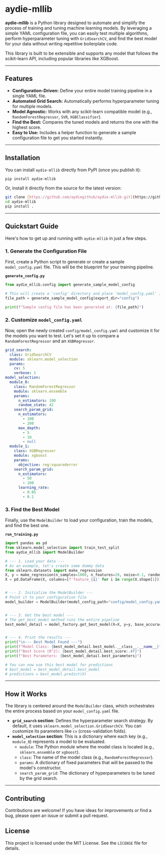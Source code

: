 # aydie-mllib

**aydie-mllib** is a Python library designed to automate and simplify the process of training and tuning machine learning models. By leveraging a simple YAML configuration file, you can easily test multiple algorithms, perform hyperparameter tuning with `GridSearchCV`, and find the best model for your data without writing repetitive boilerplate code.

This library is built to be extensible and supports any model that follows the scikit-learn API, including popular libraries like XGBoost.

---

## Features

-   **Configuration-Driven:** Define your entire model training pipeline in a single YAML file.
-   **Automated Grid Search:** Automatically performs hyperparameter tuning for multiple models.
-   **Model Agnostic:** Works with any scikit-learn compatible model (e.g., `RandomForestRegressor`, `SVR`, `XGBClassifier`).
-   **Find the Best:** Compares the tuned models and returns the one with the highest score.
-   **Easy to Use:** Includes a helper function to generate a sample configuration file to get you started instantly.

---

## Installation

You can install `aydie-mllib` directly from PyPI (once you publish it):

```bash
pip install aydie-mllib
```

Or, install it directly from the source for the latest version:

```bash
git clone [https://github.com/aydiegithub/aydie-mllib.git](https://github.com/aydiegithub/aydie-mllib.git)
cd aydie-mllib
pip install .
```

---

## Quickstart Guide

Here's how to get up and running with `aydie-mllib` in just a few steps.

### 1. Generate the Configuration File

First, create a Python script to generate or create a sample `model_config.yaml` file. This will be the blueprint for your training pipeline.

**`generate_config.py`**
```python
from aydie_mllib.config import generate_sample_model_config

# This will create a 'config' directory and place 'model_config.yaml' inside it.
file_path = generate_sample_model_config(export_dir="config")

print(f"Sample config file has been generated at: {file_path}")
```

### 2. Customize `model_config.yaml`

Now, open the newly created `config/model_config.yaml` and customize it for the models you want to test. Let's set it up to compare a `RandomForestRegressor` and an `XGBRegressor`.

```yaml
grid_search:
  class: GridSearchCV
  module: sklearn.model_selection
  params:
    cv: 5
    verbose: 1
model_selection:
  module_0:
    class: RandomForestRegressor
    module: sklearn.ensemble
    params:
      n_estimators: 100
      random_state: 42
    search_param_grid:
      n_estimators:
        - 100
        - 200
      max_depth:
        - 5
        - 10
        - null
  module_1:
    class: XGBRegressor
    module: xgboost
    params:
      objective: reg:squarederror
    search_param_grid:
      n_estimators:
        - 50
        - 100
      learning_rate:
        - 0.05
        - 0.1
```

### 3. Find the Best Model

Finally, use the `ModelBuilder` to load your configuration, train the models, and find the best one.

**`run_training.py`**
```python
import pandas as pd
from sklearn.model_selection import train_test_split
from aydie_mllib import ModelBuilder

# --- 1. Load your data ---
# As an example, let's create some dummy data
from sklearn.datasets import make_regression
X, y = make_regression(n_samples=1000, n_features=20, noise=0.1, random_state=42)
X = pd.DataFrame(X, columns=[f'feature_{i}' for i in range(X.shape[1])])


# --- 2. Initialize the ModelBuilder ---
# Point it to your configuration file
model_builder = ModelBuilder(model_config_path="config/model_config.yaml")


# --- 3. Get the best model ---
# The get_best_model method runs the entire pipeline
best_model_detail = model_factory.get_best_model(X=X, y=y, base_accuracy=0.6)


# --- 4. Print the results ---
print("\n--- Best Model Found ---")
print(f"Model Class: {best_model_detail.best_model.__class__.__name__}")
print(f"Best Score (R^2): {best_model_detail.best_score:.4f}")
print(f"Best Parameters: {best_model_detail.best_parameters}")

# You can now use this best model for predictions
# best_model = best_model_detail.best_model
# predictions = best_model.predict(X)
```

---

## How it Works

The library is centered around the `ModelBuilder` class, which orchestrates the entire process based on your `model_config.yaml` file.

-   **`grid_search` section**: Defines the hyperparameter search strategy. By default, it uses `sklearn.model_selection.GridSearchCV`. You can customize its parameters like `cv` (cross-validation folds).
-   **`model_selection` section**: This is a dictionary where each key (e.g., `module_0`) represents a model to be evaluated.
    -   `module`: The Python module where the model class is located (e.g., `sklearn.ensemble` or `xgboost`).
    -   `class`: The name of the model class (e.g., `RandomForestRegressor`).
    -   `params`: A dictionary of fixed parameters that will be passed to the model's constructor.
    -   `search_param_grid`: The dictionary of hyperparameters to be tuned by the grid search.

---

## Contributing

Contributions are welcome! If you have ideas for improvements or find a bug, please open an issue or submit a pull request.

## License

This project is licensed under the MIT License. See the `LICENSE` file for details.